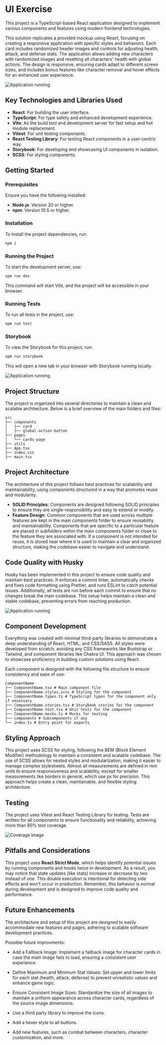 # UI Exercise

This project is a TypeScript-based React application designed to implement various components and features using modern frontend technologies.

This solution replicates a provided mockup using React, focusing on creating a responsive application with specific styles and behaviors. Each card includes randomized header images and controls for adjusting health, attack, and defense stats. The application allows adding new characters with randomized images and resetting all characters' health with global actions. The design is responsive, ensuring cards adapt to different screen sizes, and includes bonus features like character removal and hover effects for an enhanced user experience.

![Application running](./docs/readme-images/application-running.gif)

## Key Technologies and Libraries Used

- **React**: For building the user interface.
- **TypeScript**: For type safety and enhanced development experience.
- **Vite**: As the build tool and development server for fast setup and hot module replacement.
- **Vitest**: For unit testing components.
- **React Testing Library**: For testing React components in a user-centric way.
- **Storybook**: For developing and showcasing UI components in isolation.
- **SCSS**: For styling components.

## Getting Started

### Prerequisites

Ensure you have the following installed:

- **Node.js**: Version 20 or higher.
- **npm**: Version 10.5 or higher.

### Installation

To install the project dependencies, run:

```bash
npm i
```

### Running the Project

To start the development server, use:

```bash
npm run dev
```

This command will start Vite, and the project will be accessible in your browser.

### Running Tests

To run all tests in the project, use:

```bash
npm run test
```

### Storybook

To view the Storybook for this project, run:

```bash
npm run storybook
```

This will open a new tab in your browser with Storybook running locally.

![Application running](./docs/readme-images/storybook.png)

## Project Structure

The project is organized into several directories to maintain a clean and scalable architecture. Below is a brief overview of the main folders and files:

```
src
├── components
│   ├── card
│   ├── global-action-button
├── pages
│   └── cards-page
├── utils
├── App.tsx
├── index.css
├── main.tsx
```

## Project Architecture

The architecture of this project follows best practices for scalability and maintainability, using components structured in a way that promotes reuse and modularity.

- **SOLID Principles**: Components are designed following SOLID principles to ensure they are single-responsibility and easy to extend or modify.
- **Feature Design**: Common components that are used across multiple features are kept in the main components folder to ensure reusability and maintainability. Components that are specific to a particular feature are placed in subfolders within the main components folder or close to the feature they are associated with. If a component is not intended for reuse, it is stored near where it is used to maintain a clear and organized structure, making the codebase easier to navigate and understand.

## Code Quality with Husky

Husky has been implemented in this project to ensure code quality and maintain best practices. It enforces a commit linter, automatically checks and fixes code formatting using Prettier, and runs ESLint to catch potential issues. Additionally, all tests are run before each commit to ensure that no changes break the main codebase. This setup helps maintain a clean and stable codebase, preventing errors from reaching production.

![Application running](./docs/readme-images/husky.gif)

## Component Development

Everything was created with minimal third-party libraries to demonstrate a deep understanding of React, HTML, and CSS/SASS. All styles were developed from scratch, avoiding any CSS frameworks like Bootstrap or Tailwind, and component libraries like Chakra UI. This approach was chosen to showcase proficiency in building custom solutions using React.

Each component is designed with the following file structure to ensure consistency and ease of use:

```
ComponentName
├── ComponentName.tsx # Main component file
├── ComponentName.styles.scss # Styling for the component
├── ComponentName.types.ts # TypeScript types for the component only if necessary
├── ComponentName.stories.tsx # Storybook stories for the component
├── ComponentName.test.tsx # Unit tests for the component
├── ComponentName.mocks.ts # Mocks for testing
├── components # Subcomponents if any
└── index.ts # Entry point for exports
```

## Styling Approach

This project uses SCSS for styling, following the BEM (Block Element Modifier) methodology to maintain a consistent and scalable codebase. The use of SCSS allows for nested styles and modularization, making it easier to manage complex stylesheets. Almost all measurements are defined in rem units to ensure responsiveness and scalability, except for smaller measurements like borders in general, which use px for precision. This approach helps create a clean, maintainable, and flexible styling architecture.

## Testing

The project uses Vitest and React Testing Library for testing. Tests are written for all components to ensure functionality and reliability, achieving more than 90% test coverage.

![Coverage Image](./docs/readme-images/coverage.png)

## Pitfalls and Considerations

This project uses **React Strict Mode**, which helps identify potential issues by running components and hooks twice in development. As a result, you may notice that state updates (like stats) increase or decrease by two instead of one. This double execution is intentional for detecting side effects and won’t occur in production. Remember, this behavior is normal during development and is designed to improve code quality and performance.

## Future Enhancements

The architecture and setup of this project are designed to easily accommodate new features and pages, adhering to scalable software development practices.

Possible future improvments:

- Add a Fallback Image: Implement a fallback image for character cards in case the main image fails to load, ensuring a consistent user experience.

- Define Maximum and Minimum Stat Values: Set upper and lower limits for each stat (health, attack, defense) to prevent unrealistic values and enhance game logic.

- Ensure Consistent Image Sizes: Standardize the size of all images to maintain a uniform appearance across character cards, regardless of the source image dimensions.

- Use a third party library to improve the icons.

- Add a hover style to all buttons.

- Add new features, such as combat between characters, character customization, and more.
